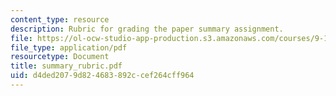 ```yaml
---
content_type: resource
description: Rubric for grading the paper summary assignment.
file: https://ol-ocw-studio-app-production.s3.amazonaws.com/courses/9-12-experimental-molecular-neurobiology-fall-2006/d4ded2079d824683892ccef264cff964_summary_rubric.pdf
file_type: application/pdf
resourcetype: Document
title: summary_rubric.pdf
uid: d4ded207-9d82-4683-892c-cef264cff964
---
```

